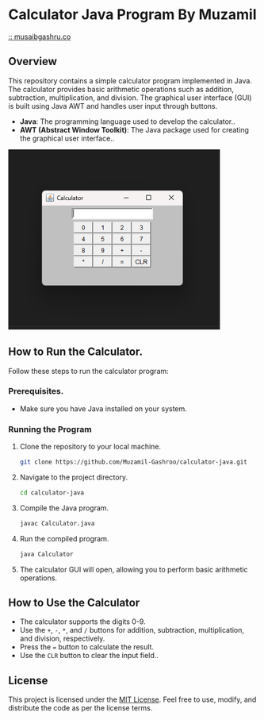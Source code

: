 # Calculator Java Program By Muzamil
<a href="musaibgashru.co">::  musaibgashru.co </a>

## Overview
This repository contains a simple calculator program implemented in Java. The calculator provides basic arithmetic operations such as addition, subtraction, multiplication, and division. The graphical user interface (GUI) is built using Java AWT and handles user input through buttons.
- **Java**: The programming language used to develop the calculator..
- **AWT (Abstract Window Toolkit)**: The Java package used for creating the graphical user interface..

![Calculator-Image](GUI.png)


## How to Run the Calculator.
Follow these steps to run the calculator program:

### Prerequisites.
- Make sure you have Java installed on your system.

### Running the Program
1. Clone the repository to your local machine.
   ```bash
   git clone https://github.com/Muzamil-Gashroo/calculator-java.git
   ```

2. Navigate to the project directory.
   ```bash
   cd calculator-java
   ```

3. Compile the Java program.
   ```bash
   javac Calculator.java
   ```

4. Run the compiled program.
   ```bash
   java Calculator
   ```

5. The calculator GUI will open, allowing you to perform basic arithmetic operations.

## How to Use the Calculator
- The calculator supports the digits 0-9.
- Use the `+`, `-`, `*`, and `/` buttons for addition, subtraction, multiplication, and division, respectively.
- Press the `=` button to calculate the result.
- Use the `CLR` button to clear the input field..

## License
This project is licensed under the [MIT License](LICENSE). Feel free to use, modify, and distribute the code as per the license terms.

